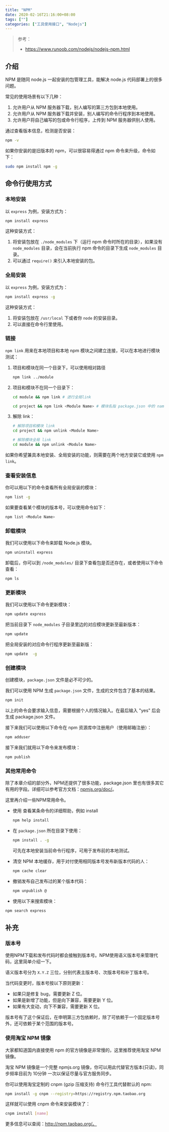 ```yaml
---
title: "NPM"
date: 2020-02-16T21:16:00+08:00
tags: [""]
categories: ["工具使用接口", "Nodejs"]
---
```


> 参考：
>
> - https://www.runoob.com/nodejs/nodejs-npm.html


## 介绍

NPM 是随同 node.js 一起安装的包管理工具，能解决 node.js 代码部署上的很多问题。

常见的使用场景有以下几种：

1. 允许用户从 NPM 服务器下载，别人编写的第三方包到本地使用。
2. 允许用户从 NPM 服务器下载并安装，别人编写的命令行程序到本地使用。
3. 允许用户将自己编写的包或命令行程序，上传到 NPM 服务器供别人使用。

通过查看版本信息，检测是否安装：

```bash
npm -v
```

如果你安装的是旧版本的 npm，可以很容易得通过 npm 命令来升级，命令如下：

```bash
sudo npm install npm -g
```

## 命令行使用方式

### 本地安装

以 `express` 为例，安装方式为：

```bash
npm install express
```

这种安装方式：

1. 将安装包放在 `./node_modules` 下（运行 npm 命令时所在的目录），如果没有 `node_modules` 目录，会在当前执行 npm 命令的目录下生成 `node_modules` 目录。
2. 可以通过 `require()` 来引入本地安装的包。

### 全局安装

以 `express` 为例，安装方式为：

```bash
npm install express -g
```

这种安装方式：

1. 将安装包放在 `/usr/local` 下或者你 `node` 的安装目录。
2. 可以直接在命令行里使用。

### 链接

`npm link` 用来在本地项目和本地 npm 模块之间建立连接，可以在本地进行模块测试：

1. 项目和模块在同一个目录下，可以使用相对路径

   ```bash
   npm link ../module
   ```

2. 项目和模块不在同一个目录下：

   ```bash
   cd module && npm link # 进行全局link
   
   cd project && npm link <Module Name> # 模块名指 package.json 中的 name
   ```

3. 解除 link：

   ```bash
   # 解除项目和模块 link
   cd project && npm unlink <Module Name>
   
   # 解除模块全局 link
   cd module && npm unlink <Module Name>
   ```

如果你希望兼具本地安装、全局安装的功能，则需要在两个地方安装它或使用 `npm link`。

### 查看安装信息

你可以用以下的命令查看所有全局安装的模块：

```bash
npm list -g
```

如果要查看某个模块的版本号，可以使用命令如下：

```bash
npm list <Module Name>
```

### 卸载模块

我们可以使用以下命令来卸载 Node.js 模块。

```bash
npm uninstall express
```

卸载后，你可以到 `/node_modules/` 目录下查看包是否还存在，或者使用以下命令查看：

```bash
npm ls
```

### 更新模块

我们可以使用以下命令更新模块：

```bash
npm update express
```

把当前目录下 `node_modules` 子目录里边的对应模块更新至最新版本：

```bash
npm update
```

把全局安装的对应命令行程序更新至最新版：

```bash
npm update  -g
```

### 创建模块

创建模块，`package.json` 文件是必不可少的。

我们可以使用 NPM 生成 `package.json` 文件，生成的文件包含了基本的结果。

```bash
npm init
```

以上的命令会要求输入信息，需要根据个人的情况输入。在最后输入 "yes" 后会生成 package.json 文件。

接下来我们可以使用以下命令在 npm 资源库中注册用户（使用邮箱注册）：

```bash
npm adduser
```

接下来我们就用以下命令来发布模块：

```bash
npm publish
```

### 其他常用命令

除了本章介绍的部分外，NPM还提供了很多功能，package.json 里也有很多其它有用的字段。详细可以参考官方文档：[npmjs.org/doc/](https://npmjs.org/doc/)。

这里再介绍一些NPM常用命令。

- 使用 查看某条命令的详细帮助，例如 install

  ```bash
  npm help install
  ```
  
- 在 `package.json` 所在目录下使用：

	```bash
	npm install . -g
	```
	
	可先在本地安装当前命令行程序，可用于发布前的本地测试。

- 清空 NPM 本地缓存，用于对付使用相同版本号发布新版本代码的人：

	```bash
	npm cache clear
	```

- 撤销发布自己发布过的某个版本代码：

  ```bash
  npm unpublish @
  ```

-  使用以下来搜索模块：

  ```bash
  npm search express
  ```

## 补充

### 版本号

使用NPM下载和发布代码时都会接触到版本号。NPM使用语义版本号来管理代码，这里简单介绍一下。

语义版本号分为 `X.Y.Z` 三位，分别代表主版本号、次版本号和补丁版本号。

当代码变更时，版本号按以下原则更新：

- 如果只是修复 bug，需要更新 Z 位。
- 如果是新增了功能，但是向下兼容，需要更新 Y 位。
- 如果有大变动，向下不兼容，需要更新 X 位。

版本号有了这个保证后，在申明第三方包依赖时，除了可依赖于一个固定版本号外，还可依赖于某个范围的版本号。

### 使用淘宝 NPM 镜像

大家都知道国内直接使用 npm 的官方镜像是非常慢的，这里推荐使用淘宝 NPM 镜像。

淘宝 NPM 镜像是一个完整 npmjs.org 镜像，你可以用此代替官方版本(只读)，同步频率目前为 10分钟 一次以保证尽量与官方服务同步。

你可以使用淘宝定制的 cnpm (gzip 压缩支持) 命令行工具代替默认的 npm:

```bash
npm install -g cnpm --registry=https://registry.npm.taobao.org
```

这样就可以使用 cnpm 命令来安装模块了：

```bash
cnpm install [name]
```

更多信息可以查阅：http://npm.taobao.org/。
